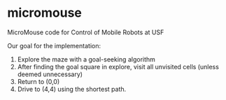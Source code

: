 micromouse
==========

MicroMouse code for Control of Mobile Robots at USF

Our goal for the implementation:
  1) Explore the maze with a goal-seeking algorithm
  2) After finding the goal square in explore, visit all unvisited cells (unless deemed unnecessary)
  3) Return to (0,0)
  4) Drive to (4,4) using the shortest path.



